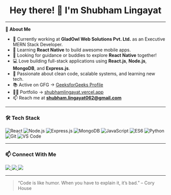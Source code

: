 <h1 align="center">Hey there! 👋 I'm Shubham Lingayat</h1>

---

🌟 **About Me**

- 🔭 Currently working at **GladOwl Web Solutions Pvt. Ltd.** as an Executive MERN Stack Developer.  
- 🌱 Learning **React Native** to build awesome mobile apps.  
- 🤝 Looking for guidance or buddies to explore **React Native** together!  
- 💻 Love building full-stack applications using **React.js**, **Node.js**, **MongoDB**, and **Express.js**.  
- 🧠 Passionate about clean code, scalable systems, and learning new tech.  
- 📚 Active on GFG → [GeeksforGeeks Profile](https://www.geeksforgeeks.org/shubhamzzz/)  
- 🧑‍💼 Portfolio → [shubhamlingayat.vercel.app](https://shubhamlingayat.vercel.app/)  
- 📫 Reach me at **shubham.lingayat062@gmail.com**

---

<h3>🛠️ Tech Stack</h3>

![React](https://img.shields.io/badge/-React-61DAFB?style=flat-square&logo=react)
![Node.js](https://img.shields.io/badge/-Node.js-339933?style=flat-square&logo=node.js)
![Express.js](https://img.shields.io/badge/-Express.js-000000?style=flat-square&logo=express)
![MongoDB](https://img.shields.io/badge/-MongoDB-47A248?style=flat-square&logo=mongodb)
![JavaScript](https://img.shields.io/badge/-JavaScript-F7DF1E?style=flat-square&logo=javascript)
![ES6](https://img.shields.io/badge/-ES6-%23323330?style=flat-square&logo=javascript)
![Python](https://img.shields.io/badge/-Python-3776AB?style=flat-square&logo=python)
![Git](https://img.shields.io/badge/-Git-F05032?style=flat-square&logo=git)
![VS Code](https://img.shields.io/badge/-VS%20Code-007ACC?style=flat-square&logo=visual-studio-code)

---

<h3>📫 Connect With Me</h3>

<p align="left">
  <a href="https://linkedin.com/in/shubham-lingayat" target="_blank">
    <img src="https://img.shields.io/badge/-LinkedIn-0077B5?style=for-the-badge&logo=linkedin" />
  </a>
  <a href="https://instagram.com/shubhamzzz_" target="_blank">
    <img src="https://img.shields.io/badge/-Instagram-E4405F?style=for-the-badge&logo=instagram" />
  </a>
  <a href="https://auth.geeksforgeeks.org/user/shubhamzzz" target="_blank">
    <img src="https://img.shields.io/badge/-GeeksforGeeks-2F8D46?style=for-the-badge&logo=geeksforgeeks&logoColor=white" />
  </a>
</p>

---

> “Code is like humor. When you have to explain it, it’s bad.” – Cory House
